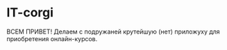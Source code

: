 # IT-corgi
ВСЕМ ПРИВЕТ!
Делаем с подружаней крутейшую (нет) приложуху для приобретения онлайн-курсов.
